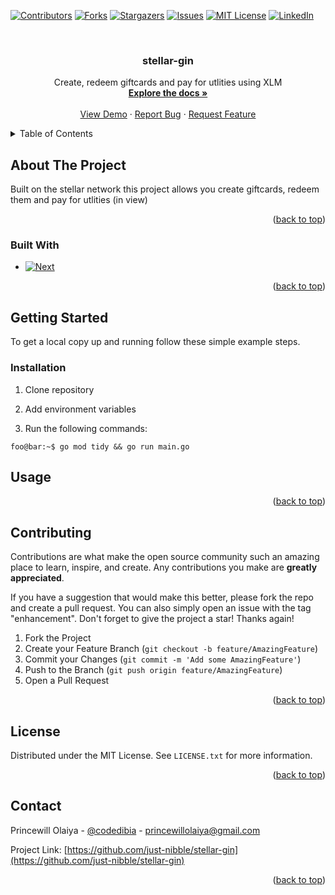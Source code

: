 <!-- Improved compatibility of back to top link: See: https://github.com/othneildrew/Best-README-Template/pull/73 -->
<a name="readme-top"></a>
<!--
*** Thanks for checking out the Best-README-Template. If you have a suggestion
*** that would make this better, please fork the repo and create a pull request
*** or simply open an issue with the tag "enhancement".
*** Don't forget to give the project a star!
*** Thanks again! Now go create something AMAZING! :D
-->

<!-- PROJECT SHIELDS -->
<!--
*** I'm using markdown "reference style" links for readability.
*** Reference links are enclosed in brackets [ ] instead of parentheses ( ).
*** See the bottom of this document for the declaration of the reference variables
*** for contributors-url, forks-url, etc. This is an optional, concise syntax you may use.
*** https://www.markdownguide.org/basic-syntax/#reference-style-links
-->
[![Contributors][contributors-shield]][contributors-url]
[![Forks][forks-shield]][forks-url]
[![Stargazers][stars-shield]][stars-url]
[![Issues][issues-shield]][issues-url]
[![MIT License][license-shield]][license-url]
[![LinkedIn][linkedin-shield]][linkedin-url]

<!-- PROJECT LOGO -->
<br />
<div align="center">
  <a href="https://github.com/just-nibble/stellar-gin">
    <!-- <img src="images/logo.png" alt="Logo" width="80" height="80"> -->
  </a>

<h3 align="center">stellar-gin</h3>

  <p align="center">
    Create, redeem giftcards and pay for utlities using XLM
    <br />
    <a href="https://github.com/just-nibble/stellar-gin"><strong>Explore the docs »</strong></a>
    <br />
    <br />
    <a href="https://github.com/just-nibble/stellar-gin">View Demo</a>
    ·
    <a href="https://github.com/just-nibble/stellar-gin/issues">Report Bug</a>
    ·
    <a href="https://github.com/just-nibble/stellar-gin/issues">Request Feature</a>
  </p>
</div>

<!-- TABLE OF CONTENTS -->
<details>
  <summary>Table of Contents</summary>
  <ol>
    <li>
      <a href="#about-the-project">About The Project</a>
      <ul>
        <li><a href="#built-with">Built With</a></li>
      </ul>
    </li>
    <li>
      <a href="#getting-started">Getting Started</a>
      <ul>
        <li><a href="#prerequisites">Prerequisites</a></li>
        <li><a href="#installation">Installation</a></li>
      </ul>
    </li>
    <li><a href="#usage">Usage</a></li>
    <li><a href="#contributing">Contributing</a></li>
    <li><a href="#license">License</a></li>
    <li><a href="#contact">Contact</a></li>
  </ol>
</details>

<!-- ABOUT THE PROJECT -->
## About The Project

Built on the stellar network this project allows you create giftcards, redeem them and pay for utlities (in view)

<p align="right">(<a href="#readme-top">back to top</a>)</p>

### Built With

* [![Next][Go]][Go-url]

<p align="right">(<a href="#readme-top">back to top</a>)</p>

<!-- GETTING STARTED -->
## Getting Started

To get a local copy up and running follow these simple example steps.

### Installation

1. Clone repository

2. Add environment variables

3. Run the following commands:

```console
foo@bar:~$ go mod tidy && go run main.go
```

<!-- USAGE EXAMPLES -->
## Usage

<p align="right">(<a href="#readme-top">back to top</a>)</p>

<!-- CONTRIBUTING -->
## Contributing

Contributions are what make the open source community such an amazing place to learn, inspire, and create. Any contributions you make are **greatly appreciated**.

If you have a suggestion that would make this better, please fork the repo and create a pull request. You can also simply open an issue with the tag "enhancement".
Don't forget to give the project a star! Thanks again!

1. Fork the Project
2. Create your Feature Branch (`git checkout -b feature/AmazingFeature`)
3. Commit your Changes (`git commit -m 'Add some AmazingFeature'`)
4. Push to the Branch (`git push origin feature/AmazingFeature`)
5. Open a Pull Request

<p align="right">(<a href="#readme-top">back to top</a>)</p>

<!-- LICENSE -->
## License

Distributed under the MIT License. See `LICENSE.txt` for more information.

<p align="right">(<a href="#readme-top">back to top</a>)</p>



<!-- CONTACT -->
## Contact

Princewill Olaiya - [@codedibia](https://twitter.com/codedibia) - princewillolaiya@gmail.com

Project Link: [https://github.com/just-nibble/stellar-gin](https://github.com/just-nibble/stellar-gin)

<p align="right">(<a href="#readme-top">back to top</a>)</p>

<!-- MARKDOWN LINKS & IMAGES -->
<!-- https://www.markdownguide.org/basic-syntax/#reference-style-links -->
[contributors-shield]: https://img.shields.io/github/contributors/just-nibble/stellar-gin.svg?style=for-the-badge
[contributors-url]: https://github.com/just-nibble/stellar-gin/graphs/contributors
[forks-shield]: https://img.shields.io/github/forks/just-nibble/stellar-gin.svg?style=for-the-badge
[forks-url]: https://github.com/just-nibble/stellar-gin/network/members
[stars-shield]: https://img.shields.io/github/stars/just-nibble/stellar-gin.svg?style=for-the-badge
[stars-url]: https://github.com/just-nibble/stellar-gin/stargazers
[issues-shield]: https://img.shields.io/github/issues/just-nibble/stellar-gin.svg?style=for-the-badge
[issues-url]: https://github.com/just-nibble/stellar-gin/issues
[license-shield]: https://img.shields.io/github/license/just-nibble/stellar-gin.svg?style=for-the-badge
[license-url]: https://github.com/just-nibble/stellar-gin/blob/master/LICENSE.txt
[linkedin-shield]: https://img.shields.io/badge/-LinkedIn-black.svg?style=for-the-badge&logo=linkedin&colorB=555
[linkedin-url]: https://linkedin.com/in/princewill-olaiya
[product-screenshot]: images/screenshot.png
[Go]: https://img.shields.io/badge/Go-000000?style=for-the-badge&logo=go&logoColor=white
[Go-url]: https://go.dev/
